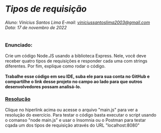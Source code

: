 # ***Tipos de requisição***
_Aluno: Vinícius Santos Lima  E-mail: viniciussantoslima2003@gmail.com<br>Data: 17 de novembro de 2022_
#  

### Enunciado: 
Crie um código Node.JS usando a biblioteca Express. Nele, você deve receber quatro tipos de requisições e responder cada uma com strings diferentes. Por fim, explique como rodar o código.
<br><br>
<b>Trabalhe esse código em seu IDE, suba ele para sua conta no GitHub e compartilhe o link desse projeto no campo ao lado para que outros desenvolvedores possam analisá-lo.</b>

<h3><a href="https://github.com/p4tit0/Atividades-Softex-Recife-/blob/main/Node.js/Módulo%2003/Atividade%2001/main.js">Resolução</a></h3>
Clique no hiperlink acima ou acesse o arquivo "main.js" para ver a resolução do exercício. Para testar o código basta executar o script usando o comanso "node main.js" e usar o Insomnia ou o Postman para testar cqada um dos tipos de requisição através do URL "localhost:8080"<br>
